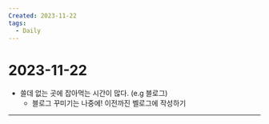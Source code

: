 ```yaml
---
Created: 2023-11-22
tags:
  - Daily
---
```

# 2023-11-22
- 쓸데 없는 곳에 잡아먹는 시간이 많다. (e.g 블로그)
	- 블로그 꾸미기는 나중에! 이전까진 벨로그에 작성하기
---
